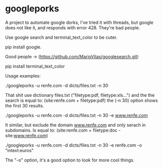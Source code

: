 # googleporks

A project to automate google dorks, I've tried it with threads, but google does not like it, and responds with error 428. They're bad people.

Use google search and terminal_text_color to be cuter.

pip install google.

Good people -> (https://github.com/MarioVilas/googlesearch.git)

pip install terminal_text_color

Usage examples:

./googleporks -u renfe.com -d dicts/files.txt -n 30 

That shit use dictionary files.txt ("filetype:pdf, filetype:xls...") and the the search is equal to: (site:renfe.com + filetype:pdf) the (-n 30) option shows the first 30 results.

./googleporks -u renfe.com -d dicts/files.txt -n 30 -e www.renfe.com

It similar, but exclude the domain www.renfe.com and only serach in subdomains. Is equal to: (site:renfe.com + filetype:doc -site:www.renfe.com)

./googleporks -u renfe.com -d dicts/files.txt -n 30 -e renfe.com -o "intext:euros"

The "-o" option, it's a good option to look for more cool things. 
